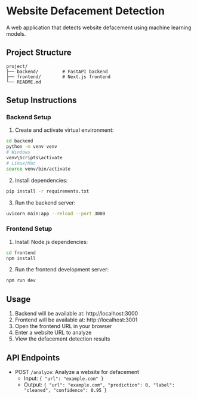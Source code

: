 # Website Defacement Detection

A web application that detects website defacement using machine learning models.

## Project Structure
```
project/
├── backend/         # FastAPI backend
├── frontend/        # Next.js frontend
└── README.md
```

## Setup Instructions

### Backend Setup
1. Create and activate virtual environment:
```bash
cd backend
python -m venv venv
# Windows
venv\Scripts\activate
# Linux/Mac
source venv/bin/activate
```

2. Install dependencies:
```bash
pip install -r requirements.txt
```

3. Run the backend server:
```bash
uvicorn main:app --reload --port 3000
```

### Frontend Setup
1. Install Node.js dependencies:
```bash
cd frontend
npm install
```

2. Run the frontend development server:
```bash
npm run dev
```

## Usage
1. Backend will be available at: http://localhost:3000
2. Frontend will be available at: http://localhost:3001
3. Open the frontend URL in your browser
4. Enter a website URL to analyze
5. View the defacement detection results

## API Endpoints
- POST `/analyze`: Analyze a website for defacement
  - Input: `{ "url": "example.com" }`
  - Output: `{ "url": "example.com", "prediction": 0, "label": "cleaned", "confidence": 0.95 }` 